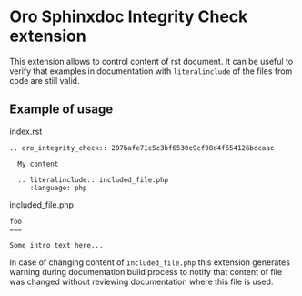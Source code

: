 Oro Sphinxdoc Integrity Check extension
=======================================

This extension allows to control content of rst document.
It can be useful to verify that examples in documentation with `literalinclude` of the files from code are still valid.

Example of usage
----
index.rst
```
.. oro_integrity_check:: 207bafe71c5c3bf6530c9cf98d4f654126bdcaac

  My content

  .. literalinclude:: included_file.php
     :language: php
```

included_file.php
```
foo
===

Some intro text here...
```

In case of changing content of `included_file.php` this extension generates warning during documentation build process
to notify that content of file was changed without reviewing documentation where this file is used.

